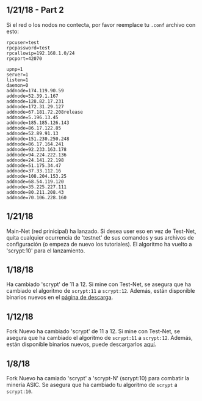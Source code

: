 ## 1/21/18 - Part 2
Si el red o los nodos no contecta, por favor reemplace tu `.conf` archivo con esto:
```
rpcuser=test
rpcpassword=test
rpcallowip=192.168.1.0/24
rpcport=42070

upnp=1
server=1
listen=1
daemon=0
addnode=174.119.90.59
addnode=52.39.1.167
addnode=128.82.17.231
addnode=172.31.29.127
addnode=67.181.72.208release
addnode=5.196.13.45
addnode=185.185.126.143
addnode=86.17.122.85
addnode=52.89.91.13
addnode=151.230.250.248
addnode=86.17.164.241
addnode=92.233.163.178
addnode=94.224.222.136
addnode=24.141.22.198
addnode=51.175.34.47
addnode=37.33.112.16
addnode=108.204.153.25
addnode=68.54.119.120
addnode=35.225.227.111
addnode=80.211.208.43
addnode=70.106.228.160
```

## 1/21/18
Main-Net (red prinicipal) ha lanzado. Si desea user eso en vez de Test-Net, quita cualquier ocurrencia de 'testnet' de sus comandos y sus archivos de configuración (o empeza de nuevo los tutoriales). 
El algoritmo ha vuelto a 'scrypt:10' para el lanzamiento. 

## 1/18/18
Ha cambiado 'scrypt' de 11 a 12. Si mine con Test-Net, se asegura que ha cambiado el algoritmo de `scrypt:11` a `scrypt:12`.
Además, están disponible binarios nuevos en el [página de descarga](https://garlicoin.io/downloads).

## 1/12/18
Fork Nuevo ha cambiado 'scrypt' de 11 a 12. Si mine con Test-Net, se asegura que ha cambiado el algoritmo de `scrypt:11` a `scrypt:12`.
Además, están disponible binarios nuevos, puede descargarlos [aquí](https://drive.google.com/file/d/10NDfrLjVJ3K9A6xzPWCCwhrwRf6NZSk7/view).

## 1/8/18
Fork Nuevo ha camiado 'scrypt' a 'scrypt-N' (scrypt:10) para combatir la minería ASIC. Se asegura que ha cambiado tu algoritmo de `scrypt` a `scrypt:10`.
